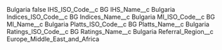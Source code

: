 <?xml version="1.0" encoding="UTF-8"?>
<CustomMetadata xmlns="http://soap.sforce.com/2006/04/metadata" xmlns:xsi="http://www.w3.org/2001/XMLSchema-instance" xmlns:xsd="http://www.w3.org/2001/XMLSchema">
    <label>Bulgaria</label>
    <protected>false</protected>
    <values>
        <field>IHS_ISO_Code__c</field>
        <value xsi:type="xsd:string">BG</value>
    </values>
    <values>
        <field>IHS_Name__c</field>
        <value xsi:type="xsd:string">Bulgaria</value>
    </values>
    <values>
        <field>Indices_ISO_Code__c</field>
        <value xsi:type="xsd:string">BG</value>
    </values>
    <values>
        <field>Indices_Name__c</field>
        <value xsi:type="xsd:string">Bulgaria</value>
    </values>
    <values>
        <field>MI_ISO_Code__c</field>
        <value xsi:type="xsd:string">BG</value>
    </values>
    <values>
        <field>MI_Name__c</field>
        <value xsi:type="xsd:string">Bulgaria</value>
    </values>
    <values>
        <field>Platts_ISO_Code__c</field>
        <value xsi:type="xsd:string">BG</value>
    </values>
    <values>
        <field>Platts_Name__c</field>
        <value xsi:type="xsd:string">Bulgaria</value>
    </values>
    <values>
        <field>Ratings_ISO_Code__c</field>
        <value xsi:type="xsd:string">BG</value>
    </values>
    <values>
        <field>Ratings_Name__c</field>
        <value xsi:type="xsd:string">Bulgaria</value>
    </values>
    <values>
        <field>Referral_Region__c</field>
        <value xsi:type="xsd:string">Europe_Middle_East_and_Africa</value>
    </values>
</CustomMetadata>
